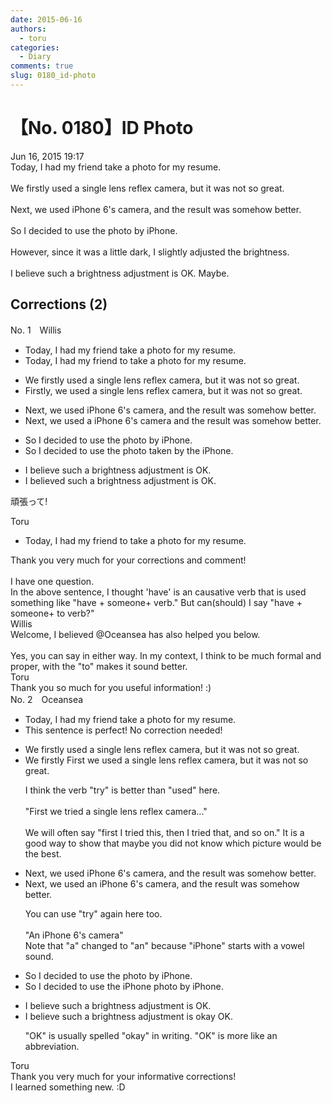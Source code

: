 ```yaml
---
date: 2015-06-16
authors:
  - toru
categories:
  - Diary
comments: true
slug: 0180_id-photo
---
```


# 【No. 0180】ID Photo
<div class="date">Jun 16, 2015 19:17</div>
<div id="post"><div id="body_show_ori">
Today, I had my friend take a photo for my resume.<br/><br/>We firstly used a single lens reflex camera, but it was not so great.<br/><br/>Next, we used iPhone 6's camera, and the result was somehow better.<br/><br/>So I decided to use the photo by iPhone.<br/><br/>However, since it was a little dark, I slightly adjusted the brightness.<br/><br/>I believe such a brightness adjustment is OK. Maybe.
</div></div>

<!-- more -->


## Corrections (2)
<div id="block"><div class="first_name"> No. 1　<span class="just_name">Willis </span></div><div id="block2">
<ul class="correction_field">
<li class="incorrect">Today, I had my friend take a photo for my resume.</li>
<li class="corrected correct">
Today, I had my friend <span class="f_blue">to</span> take a photo for my resume.
</li>
</ul>
<ul class="correction_field">
<li class="incorrect">We firstly used a single lens reflex camera, but it was not so great.</li>
<li class="corrected correct">
Firstly, we used a single lens reflex camera, but it was not so great.
</li>
</ul>
<ul class="correction_field">
<li class="incorrect">Next, we used iPhone 6's camera, and the result was somehow better.</li>
<li class="corrected correct">
Next, we used a iPhone 6's camera and the result was somehow better.
</li>
</ul>
<ul class="correction_field">
<li class="incorrect">So I decided to use the photo by iPhone.</li>
<li class="corrected correct">
So I decided to use the photo <span class="f_blue">taken by the</span> iPhone.
</li>
</ul>
<ul class="correction_field">
<li class="incorrect">I believe such a brightness adjustment is OK.</li>
<li class="corrected correct">
I believe<span class="f_red">d</span> such a brightness adjustment is OK.
</li>
</ul>
<p class="comment_small">
 頑張って!
</p>

</div><div class="name"><span class="just_name">Toru</span><br><div class="quote_field"><ul class="correction_field">
<li class="corrected correct">
Today, I had my friend <span class="f_blue">to</span> take a photo for my resume.
</li>
</ul></div>
Thank you very much for your corrections and comment!<br/><br/>I have one question.<br/>In the above sentence, I thought 'have' is an causative verb that is used something like "have + someone+ verb." But can(should) I say "have + someone+ to verb?"
</div>
<div class="name"><span class="just_name">Willis </span><br>
Welcome, I believed @Oceansea has also helped you below. <br/><br/>Yes, you can say in either way. In my context, I think to be much formal and proper, with the "to" makes it sound better. 
</div>
<div class="name"><span class="just_name">Toru</span><br>
Thank you so much for you useful information! :)
</div>
</div>
<div id="block"><div class="first_name"> No. 2　<span class="just_name">Oceansea</span></div><div id="block2">
<ul class="correction_field">
<li class="incorrect">Today, I had my friend take a photo for my resume.</li>
<li class="corrected perfect">This sentence is perfect! No correction needed!</li>
</ul>
<ul class="correction_field">
<li class="incorrect">We firstly used a single lens reflex camera, but it was not so great.</li>
<li class="corrected correct">
<span class="sline"><span class="f_gray">We firstly</span></span> <span class="f_blue">First we</span> used a single lens reflex camera, but it was not so great.
<p class="correction_comment">I think the verb "try" is better than "used" here.<br/><br/>"First we tried a single lens reflex camera..."<br/><br/>We will often say "first I tried this, then I tried that, and so on." It is a good way to show that maybe you did not know which picture would be the best.</p>
</li>
</ul>
<ul class="correction_field">
<li class="incorrect">Next, we used iPhone 6's camera, and the result was somehow better.</li>
<li class="corrected correct">
Next, we used <span class="f_blue">an</span> iPhone 6's camera, and the result was somehow better.
<p class="correction_comment">You can use "try" again here too.<br/><br/>"An iPhone 6's camera"<br/>Note that "a" changed to "an" because "iPhone" starts with a vowel sound.</p>
</li>
</ul>
<ul class="correction_field">
<li class="incorrect">So I decided to use the photo by iPhone.</li>
<li class="corrected correct">
So I decided to use the <span class="f_blue">iPhone</span> photo <span class="f_gray"><span class="sline">by iPhone</span></span>.
</li>
</ul>
<ul class="correction_field">
<li class="incorrect">I believe such a brightness adjustment is OK.</li>
<li class="corrected correct">
I believe such a brightness adjustment is <span class="f_gray">okay</span> <span class="f_gray"><span class="f_bold"><span class="sline">OK</span></span></span>.
<p class="correction_comment">"OK" is usually spelled "okay" in writing. "OK" is more like an abbreviation.</p>
</li>
</ul>
</div><div class="name"><span class="just_name">Toru</span><br>
Thank you very much for your informative corrections!<br/>I learned something new. :D
</div>
</div>
